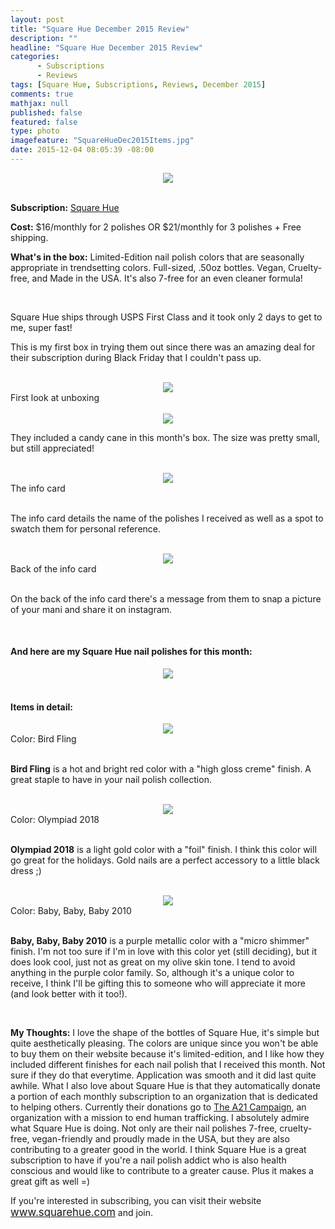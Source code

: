 ```yaml
---
layout: post
title: "Square Hue December 2015 Review"
description: ""
headline: "Square Hue December 2015 Review"
categories: 
      - Subscriptions
      - Reviews
tags: [Square Hue, Subscriptions, Reviews, December 2015]
comments: true
mathjax: null
published: false
featured: false
type: photo
imagefeature: "SquareHueDec2015Items.jpg"
date: 2015-12-04 08:05:39 -08:00
---
```


<center><img src="/images/SquareHueDec2015Package.jpg"></center>
<br>

<p><b>Subscription:</b> <a href="https://www.squarehue.com" target="_blank">Square Hue</a></p>
<p><b>Cost:</b> $16/monthly for 2 polishes OR $21/monthly for 3 polishes + Free shipping.</p>
<p><b>What's in the box:</b> Limited-Edition nail polish colors that are seasonally appropriate in trendsetting colors. Full-sized, .50oz bottles. Vegan, Cruelty-free, and Made in the USA. It's also 7-free for an even cleaner formula!</p>
<br>

<p>Square Hue ships through USPS First Class and it took only 2 days to get to me, super fast!</p>

<p>This is my first box in trying them out since there was an amazing deal for their subscription during Black Friday that I couldn't pass up.</p>

<br>

<center><img src="/images/SquareHueDec2015OpenBox.jpg"></center>
<figcaption>First look at unboxing</figcaption>

<br>

<center><img src="/images/SquareHueDec2015Candy.jpg"></center>
<p>They included a candy cane in this month's box. The size was pretty small, but still appreciated!</p>

<br>

<center><img src="/images/SquareHueDec2015Info.jpg"></center>
<figcaption>The info card</figcaption>

<br>

<p>The info card details the name of the polishes I received as well as a spot to swatch them for personal reference.</p>

<br>

<center><img src="/images/SquareHueDec2015Info2.jpg"></center>
<figcaption>Back of the info card</figcaption>

<br>

<p>On the back of the info card there's a message from them to snap a picture of your mani and share it on instagram.</p>

<br>

<H4>And here are my Square Hue nail polishes for this month:</H4>
<center><img src="/images/SquareHueDec2015Items.jpg"></center>
<br>

<H4>Items in detail:</H4>

<center><img src="/images/SquareHueDec2015BirdFling.jpg"></center>
<figcaption>Color: Bird Fling</figcaption>
<br>

<p><b>Bird Fling</b> is a hot and bright red color with a "high gloss creme" finish. A great staple to have in your nail polish collection.</p>

<br>

<center><img src="/images/SquareHueDec2015Olympiad2018.jpg"></center>
<figcaption>Color: Olympiad 2018</figcaption>

<br>

<p><b>Olympiad 2018</b> is a light gold color with a "foil" finish. I think this color will go great for the holidays. Gold nails are a perfect accessory to a little black dress ;)</p>

<br>

<center><img src="/images/SquareHueDec2015Baby2010.jpg"></center>
<figcaption>Color: Baby, Baby, Baby 2010</figcaption>

<br>

<p><b>Baby, Baby, Baby 2010</b> is a purple metallic color with a "micro shimmer" finish. I'm not too sure if I'm in love with this color yet (still deciding), but it does look cool, just not as great on my olive skin tone. I tend to avoid anything in the purple color family. So, although it's a unique color to receive, I think I'll be gifting this to someone who will appreciate it more (and look better with it too!).</p>

<br>

<p><i class="icon-exclamation-sign"></i><b> My Thoughts:</b> I love the shape of the bottles of Square Hue, it's simple but quite aesthetically pleasing. The colors are unique since you won't be able to buy them on their website because it's limited-edition, and I like how they included different finishes for each nail polish that I received this month. Not sure if they do that everytime. Application was smooth and it did last quite awhile. What I also love about Square Hue is that they automatically donate a portion of each monthly subscription to an organization that is dedicated to helping others. Currently their donations go to <a href="http://www.a21.org" target="_blank">The A21 Campaign</a>, an organization with a mission to end human trafficking. I absolutely admire what Square Hue is doing. Not only are their nail polishes 7-free, cruelty-free, vegan-friendly and proudly made in the USA, but they are also contributing to a greater good in the world. I think Square Hue is a great subscription to have if you're a nail polish addict who is also health conscious and would like to contribute to a greater cause. Plus it makes a great gift as well =)</p>

<p>If you're interested in subscribing, you can visit their website <a href="https://www.squarehue.com" target="_blank"><big>www.squarehue.com</big></a> and join.</p>

